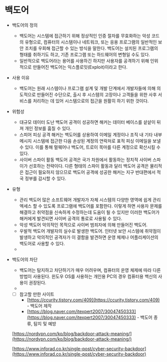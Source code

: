 # 백도어

- 백도어의 정의
    - 백도어는 시스템에 접근하기 위해 정상적인 인증 절차를 무효화하는 악성 코드의 
    유형으로, 컴퓨터의 시스템이나 네트워크, 또는 응용 프로그램의 일반적인 보안 조치를 우회해 접근할 수 있는 방식을 말한다.
    백도어는 설치된 프로그램의 형태를 취하기도 하고, 기존 프로그램 또는 하드웨어의 변형일 수도 있다.
    - 일반적으로 백도어라는 용어를 사용하긴 하지만 사용자를 공격하기 위해 인위적으로 만들어진 백도어는 익스플로잇(Exploit)이라고 한다.
- 사용 이유
    - 백도어는 원래 시스템이나 프로그램 설계 및 개발 단계에서 개발자들에 의해 의도적으로 만들어진 수단으로, 출시 후 시스템의 고장이나 고객들을 위한 사후 서비스를 처리하는 데 있어 시스템으로의 접근을 원활히 하기 위한 것이다.
- 위험성
    - 대규모 데이터 도난
    백도어 공격이 성공하면 해커는 데이터 베이스를 샅샅이 뒤져 개인 정보를 훔칠 수 있다.
    - 스피어 피싱 공격
    해커는 백도어를 상용하여 이메일 계정이나 조직 내 기타 내부 메시지 시스템에 접근한 다음 손상된 계정의 연락처로 표적 피싱 이메일을 보낼 수 있다. 이를 통해 멀웨어나 
    백도어, 트로이 목마를 다른 계정으로 확산시킬 수 있다.
    - 사이버 스파이 활동
    백도어 공격은 국가 차원에서 활동하는 정치적 사이버 스파이가 선호하는 전략이다. 
    다른 형태의 스파이 활동과 달리 백도어 공격은 물리적은 접근이 필요하지 않으므로 
    백도어 공격에 성공한 해커는 지구 반대편에서 적국 정부를 감시할 수 있다.
- 유형
    - 관리 백도어
    많은 소프트웨어 개발자가 자체 시스템의 다양한 영역에 쉽게 관리 엑세스 할 수 있도록 프로그램에 백도어를 포함한다. 이렇게 하면 사용자 문제를 해결하고 취약점을 신속하게 수정하는데 도움이 될 수 있지만 이러한 백도어가 해커에게 발견되면 사이버 공격의 
    통로로 사용될 수 있다.
    - 악성 백도어
    악의적인 목적으로 사이버 범죄자에 의해 만들어진 백도어.
    - 우발적 백도어
    개발자의 실수로 발생한 백도어. 인터넷 보안 시스템에 취약점이 발생하고 악의적인 
    공격자가 이 결함을 발견하면 운영 체제나 어플리케이션의 백도어로 사용할 수 있다.
    - 
- 백도어의 차단
    - 백도어는 탐지하고 차단하기가 매우 어려우며, 컴퓨터의 운영 체제에 따라 다른 방법이 사용된다. 윈도우 OS를 사용하는 개인용 PC의 경우 컴퓨터용 백신의 사용이 권장된다.
    - 
    
    - [ ]  참고할 만한 사이트
        - [https://ccurity.tistory.com/409](https://ccurity.tistory.com/409) - 백도어 제작
        - [https://blog.naver.com/itexpert2007/30047450333](https://blog.naver.com/itexpert2007/30047450333) - 백도어 종류, 탐지 및 예방
    
    [https://nordvpn.com/ko/blog/backdoor-attack-meaning/](https://nordvpn.com/ko/blog/backdoor-attack-meaning/)
    
    [https://www.inforad.co.kr/single-post/cyber-security-backdoor](https://www.inforad.co.kr/single-post/cyber-security-backdoor)